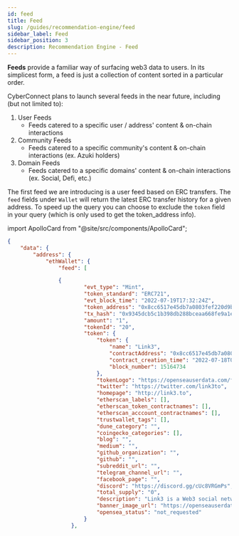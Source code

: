 ```yaml
---
id: feed
title: Feed
slug: /guides/recommendation-engine/feed
sidebar_label: Feed
sidebar_position: 3
description: Recommendation Engine - Feed
---
```


**Feeds** provide a familiar way of surfacing web3 data to users. In its simplicest form, a feed is just a collection of content sorted in a particular order. 

CyberConnect plans to launch several feeds in the near future, including (but not limited to):
1. User Feeds
   - Feeds catered to a specific user / address' content & on-chain interactions
2. Community Feeds
   - Feeds catered to a specific community's content & on-chain interactions (ex. Azuki holders)
3. Domain Feeds
   - Feeds catered to a specific domains' content & on-chain interactions (ex. Social, Defi, etc.)

The first feed we are introducing is a user feed based on ERC transfers. The `feed` fields under `Wallet` will return the latest ERC transfer history for a given address. To speed up the query you can choose to exclude the `token` field in your query (which is only used to get the token_address info).

import ApolloCard from "@site/src/components/ApolloCard";

<ApolloCard queryName="getUserFeed" />


```json
{
    "data": {
        "address": {
            "ethWallet": {
                "feed": [

                {
                        "evt_type": "Mint",
                        "token_standard": "ERC721",
                        "evt_block_time": "2022-07-19T17:32:24Z",
                        "token_address": "0x8cc6517e45db7a0803fef220d9b577326a12033f",
                        "tx_hash": "0x9345dcb5c1b398db288bceaa668fe9a1ea8d7d90a589a3f7ba0fe82da5ca6ade",
                        "amount": "1",
                        "tokenId": "20",
                        "token": {
                            "token": {
                                "name": "Link3",
                                "contractAddress": "0x8cc6517e45db7a0803fef220d9b577326a12033f",
                                "contract_creation_time": "2022-07-18T05:25:04Z",
                                "block_number": 15164734
                            },
                            "tokenLogo": "https://openseauserdata.com/files/070f3c5149a0d4bfae3a04312af6d42f.png",
                            "twitter": "https://twitter.com/link3to",
                            "homepage": "http://link3.to",
                            "etherscan_labels": [],
                            "etherscan_token_contractnames": [],
                            "etherscan_acccount_contractnames": [],
                            "trustwallet_tags": [],
                            "dune_category": "",
                            "coingecko_categories": [],
                            "blog": "",
                            "medium": "",
                            "github_organization": "",
                            "github": "",
                            "subreddit_url": "",
                            "telegram_channel_url": "",
                            "facebook_page": "",
                            "discord": "https://discord.gg/cUc8VRGmPs",
                            "total_supply": "0",
                            "description": "Link3 is a Web3 social network of verifiable identities. \n\nAggregating both on-chain and off-chain data, Link3 profiles serve as holistic identities enabling trustworthy networking and meaningful connections among users and organizations.",
                            "banner_image_url": "https://openseauserdata.com/files/5174bdfeb2a72b6f2529eb208545c4b0.png",
                            "opensea_status": "not_requested"
                        }
                    },
```